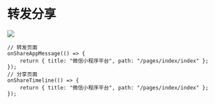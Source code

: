 # 转发分享

![](images/2024-12-10-f01096bae0715a825b8874ebbef3d9d.jpg)

```
// 转发页面
onShareAppMessage(() => {
    return { title: "微信小程序平台", path: "/pages/index/index" };
});
// 分享页面
onShareTimeline(() => {
    return { title: "微信小程序平台", path: "/pages/index/index" };
});
```
